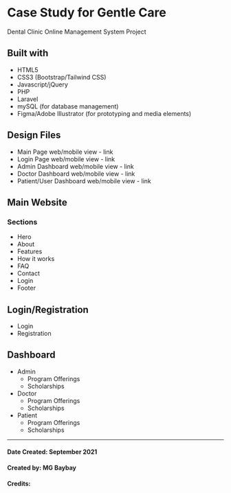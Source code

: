 # Case Study for Gentle Care
Dental Clinic Online Management System Project 

## Built with
- HTML5
- CSS3 (Bootstrap/Tailwind CSS)
- Javascript/jQuery
- PHP
- Laravel
- mySQL (for database management)
- Figma/Adobe Illustrator (for prototyping and media elements)

## Design Files
- Main Page web/mobile view - link
- Login Page web/mobile view - link
- Admin Dashboard web/mobile view - link
- Doctor Dashboard web/mobile view - link
- Patient/User Dashboard web/mobile view - link

## Main Website
### Sections
* Hero 
* About
* Features
* How it works
* FAQ
* Contact
* Login 
* Footer

## Login/Registration 
* Login
* Registration

## Dashboard
* Admin
  * Program Offerings
  * Scholarships
* Doctor
  * Program Offerings
  * Scholarships
* Patient
  * Program Offerings
  * Scholarships

----------------------------------
#### Date Created: September 2021
#### Created by: MG Baybay
#### Credits:
